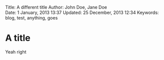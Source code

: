 Title:      A different title
Author:     John Doe, Jane Doe  
Date:       1 January, 2013 13:37
Updated:    25 December, 2013 12:34
Keywords:   blog, test, anything, goes  

A title
=============================

Yeah right
